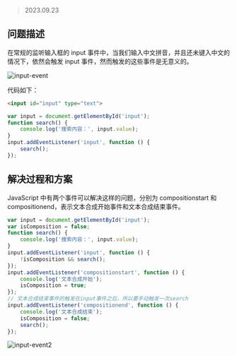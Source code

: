 > 2023.09.23

## 问题描述

在常规的监听输入框的 input 事件中，当我们输入中文拼音，并且还未键入中文的情况下，依然会触发 input 事件，然而触发的这些事件是无意义的。

![input-event](https://penguinbucket.obs.cn-southwest-2.myhuaweicloud.com/img/202309231013234.gif)

代码如下：

```html
<input id="input" type="text">
```

```js
var input = document.getElementById('input');
function search() {
	console.log('搜索内容：', input.value);
}
input.addEventListener('input', function () {
	search();
});
```



## 解决过程和方案

JavaScript 中有两个事件可以解决这样的问题，分别为 compositionstart 和 compositionend，表示文本合成开始事件和文本合成结束事件。

```js
var input = document.getElementById('input');
var isComposition = false;
function search() {
	console.log('搜索内容：', input.value);
}
input.addEventListener('input', function () {
	!isComposition && search();
});
input.addEventListener('compositionstart', function () {
	console.log('文本合成开始');
	isComposition = true;
});
// 文本合成结束事件的触发在input事件之后，所以要手动触发一次search
input.addEventListener('compositionend', function () {
	console.log('文本合成结束');
	isComposition = false;
	search();
});
```

![input-event2](https://penguinbucket.obs.cn-southwest-2.myhuaweicloud.com/img/202309231021127.gif)
